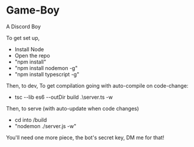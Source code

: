 # Game-Boy
A Discord Boy

To get set up,
* Install Node
* Open the repo
* "npm install"
* "npm install nodemon -g"
* "npm install typescript -g"

Then, to dev,
To get compilation going with auto-compile on code-change: 
* tsc --lib es6 --outDir build .\server.ts -w

Then, to serve (with auto-update when code changes)
* cd into /build 
* "nodemon ./server.js -w"

You'll need one more piece, the bot's secret key, DM me for that!
